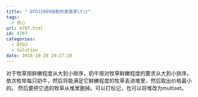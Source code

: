 ```yaml
---
title: " DTOJ2089挑剔的美食家\t\t"
tags:
  - 贪心
url: 4707.html
id: 4707
categories:
  - DTOJ
  - Solution
date: 2018-10-28 20:27:28
---
```


对于牧草按鲜嫩程度从大到小排序，奶牛按对牧草鲜嫩程度的要求从大到小排序。 依次枚举每只奶牛，然后将能满足它鲜嫩程度的牧草丢进堆里，然后取出价格最小的。 然后要把它选的牧草从堆里删掉。可以打标记，也可以将堆改为multiset。